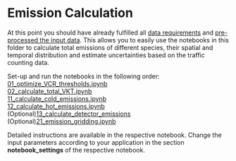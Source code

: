 # Emission Calculation
At this point you should have already fulfilled all [data requirements](/data/README.md) and [pre-processed the input data](/notebooks/data_preprocessing/README.md). This allows you to easily use the notebooks in this folder to calculate total emissions of different species, their spatial and temporal distribution and estimate uncertainties based on the traffic counting data.<br>

Set-up and run the notebooks in the following order:<br>
[01_optimize_VCR_thresholds.ipynb](/notebooks/01_optimize_VCR_thresholds.ipynb)<br>
[02_calculate_total_VKT.ipynb](/notebooks/02_calculate_total_VKT.ipynb)<br>
[11_calculate_cold_emissions.ipynb](/notebooks/11_calculate_cold_emissions.ipynb)<br>
[12_calculate_hot_emissions.ipynb](/notebooks/12_calculate_hot_emissions.ipynb)<br>
(Optional)[13_calculate_detector_emissions](/notebooks/13_calculate_detector_emissons.ipynb)<br>
(Optional)[21_emission_gridding.ipynb](/notebooks/21_emission_gridding.ipynb)<br>

Detailed instructions are available in the respective notebook. Change the input parameters according to your application in the section **notebook_settings** of the respective notebook.